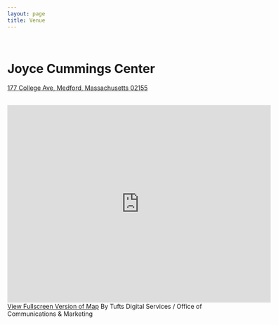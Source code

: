 ```yaml
---
layout: page
title: Venue
---
```


  <div class="inner-wrapper non-haul-wrap">
      <div>&nbsp;</div>
      <h1 class="inner-wrapper__title">Joyce Cummings Center</h1>
      <p><a href="https://www.google.com/maps/dir//Joyce+Cummings+Center,+177+College+Ave,+Medford,+MA+02155/@42.4081351,-71.1867387,12z">177 College Ave, Medford, Massachusetts 02155</a></p>
      <br>
      <div class='embed-container'>
        <iframe id='maponly' src='http://campusmaps.tufts.edu/medford/#fid=m011' style='border:0'  width='600' height='450'></iframe>
        <script type="text/javascript">
          var hash = window.location.hash;
          var ifrm = document.getElementById("maponly"); 
          ifrm.setAttribute("src", "https://campusmaps.tufts.edu/medford/map-only.php" + hash); 
        </script>
      </div>
      <div class="non-haul-content">
        <div class="nav-minor">
          <a class="mobile-only" href="https://campusmaps.tufts.edu/medford/map-only.php">View Fullscreen Version of Map</a>
          <label class="credit">By Tufts Digital Services / Office of Communications &amp; Marketing</label>
        </div>
        <!-- / app minor menu -->
      </div>    
